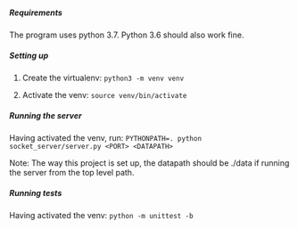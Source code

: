##### Requirements

The program uses python 3.7. Python 3.6 should also work fine.

##### Setting up

1. Create the virtualenv:
`python3 -m venv venv`

2. Activate the venv:
`source venv/bin/activate`

##### Running the server

Having activated the venv, run:
`PYTHONPATH=. python socket_server/server.py <PORT> <DATAPATH>`

Note: The way this project is set up, the datapath should be ./data if running the server from the top level path.

##### Running tests

Having activated the venv: 
`python -m unittest -b`

